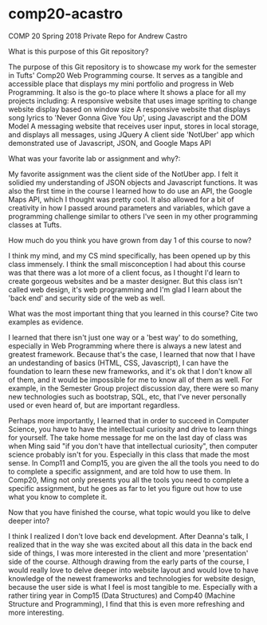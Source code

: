 # comp20-acastro
COMP 20 Spring 2018 Private Repo for Andrew Castro


What is this purpose of this Git repository?

The purpose of this Git repository is to showcase my work for the semester
in Tufts' Comp20 Web Programming course. It serves as a tangible and accessible 
place that displays my mini portfolio and progress in Web Programming.
It also is the go-to place where It shows a place for all my projects including:
A responsive website that uses image spriting to change website display based on window size
A responsive website that displays song lyrics to 'Never Gonna Give You Up', using Javascript and the DOM Model
A messaging website that receives user input, stores in local storage, and displays all messages, using JQuery
A client side 'NotUber' app which demonstrated use of Javascript, JSON, and Google Maps API


What was your favorite lab or assignment and why?: 

My favorite assignment was the client side of the NotUber app. I felt it solidied
my understanding of JSON objects and Javascript functions. It was also the first 
time in the course I learned how to do use an API, the Google Maps API, which
I thought was pretty cool. It also allowed for a bit of creativity in how I passed around parameters
and variables, which gave a programming challenge similar to others I've seen in my other
programming classes at Tufts.

How much do you think you have grown from day 1 of this course to now?

I think my mind, and my CS mind specifically, has been opened up by this class immensely. 
I think the small misconception I had about this course was that there was a lot more
of a client focus, as I thought I'd learn to create gorgeous websites and be a master
designer. But this class isn't called web design, it's web programming and I'm glad I 
learn about the 'back end' and security side of the web as well. 


What was the most important thing that you learned in this course? Cite two examples as evidence.

I learned that there isn't just one way or a 'best way' to do something,
especially in Web Programming where there is always a new latest and greatest framework. Because 
that's the case, I learned that now that I have an undestanding of basics (HTML, CSS, Javascript), I
can have the foundation to learn these new frameworks, and it's ok that I don't know all of them,
and it would be impossible for me to know all of them as well. For example, in the Semester Group
project discussion day, there were so many new technologies such as bootstrap, SQL, etc, that I've
never personally used or even heard of, but are important regardless.

Perhaps more importantly, I learned that in order to succeed in Computer Science, you have to have
the intellectual curiosity and drive to learn things for yourself. The take home message for me
on the last day of class was when Ming said "if you don't have that intellectual curiosity", then
computer science probably isn't for you. Especially in this class that made the most sense. In Comp11
and Comp15, you are given the all the tools you need to do to complete a specific assignment, and are
told how to use them. In Comp20, Ming not only presents you all the tools you need to complete a specific 
assignment, but he goes as far to let you figure out how to use what you know to complete it. 


Now that you have finished the course, what topic would you like to delve deeper into?

I think I realized I don't love back end development. After Deanna's talk, I realized that in the way she was 
excited about all this data in the back end side of things, I was more interested in the
client and more 'presentation' side of the course. Although drawing from the early parts of the course, 
I would really love to delve deeper into website layout and would love to have  knowledge of the newest frameworks and technologies
for website design, because the user side is what I feel is most tangible to me. Especially with a rather tiring year
in Comp15 (Data Structures) and Comp40 (Machine Structure and Programming), I find that this is even more refreshing and more interesting. 


